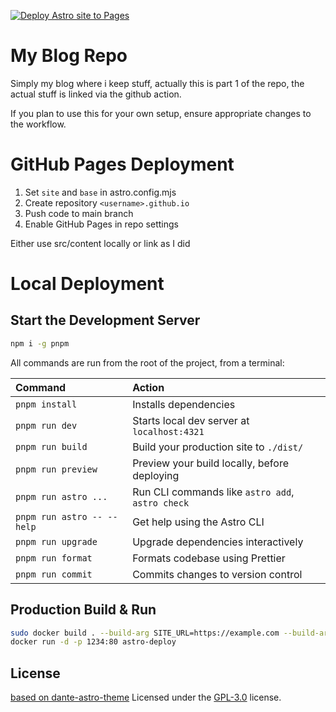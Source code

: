 [![Deploy Astro site to Pages](https://github.com/pnposch/blog/actions/workflows/astro.yml/badge.svg)](https://github.com/pnposch/blog/actions/workflows/astro.yml)

# My Blog Repo
Simply my blog where i keep stuff, actually this is part 1 of the repo, the actual stuff is linked via the github action.

If you plan to use this for your own setup, ensure appropriate changes to the workflow.

# GitHub Pages Deployment
1. Set `site` and `base` in astro.config.mjs
2. Create repository `<username>.github.io`
3. Push code to main branch
4. Enable GitHub Pages in repo settings

Either use src/content locally or link as I did


# Local Deployment
## Start the Development Server

```sh
npm i -g pnpm
```
All commands are run from the root of the project, from a terminal:

| Command                    | Action                                           |
| :------------------------- | :----------------------------------------------- |
| `pnpm install`             | Installs dependencies                            |
| `pnpm run dev`             | Starts local dev server at `localhost:4321`      |
| `pnpm run build`           | Build your production site to `./dist/`          |
| `pnpm run preview`         | Preview your build locally, before deploying     |
| `pnpm run astro ...`       | Run CLI commands like `astro add`, `astro check` |
| `pnpm run astro -- --help` | Get help using the Astro CLI                     |
| `pnpm run upgrade`         | Upgrade dependencies interactively               |
| `pnpm run format`          | Formats codebase using Prettier                  |
| `pnpm run commit`          | Commits changes to version control               |

## Production Build & Run

```sh
sudo docker build . --build-arg SITE_URL=https://example.com --build-arg DIRECTUS_URL=https://example.directus.com -t astro-deploy
docker run -d -p 1234:80 astro-deploy
```

## License
[based on dante-astro-theme](https://github.com/JustGoodUI/dante-astro-theme)
Licensed under the [GPL-3.0](https://github.com/JustGoodUI/dante-astro-theme/blob/main/LICENSE) license.
